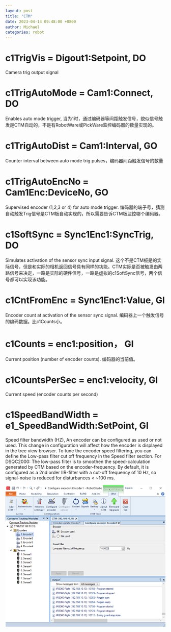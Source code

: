 ```yaml
---
layout: post
title: "CTM"
date: 2023-04-14 09:48:00 +0800
author: Michael
categories: robot
---
```


# c1TrigVis = Digout1:Setpoint, DO
Camera trig output signal

# c1TrigAutoMode = Cam1:Connect, DO
Enables auto mode trigger, 当为1时，通过编码器等间距触发信号，貌似信号触发是CTM自动的，不是有RobotWare或PickWare监控编码器的数量实现的。

# c1TrigAutoDist = Cam1:Interval, GO
Counter interval between auto mode trig pulses，编码器间距触发信号的数量

# c1TrigAutoEncNo = Cam1Enc:DeviceNo, GO
Supervised encoder (1,2,3 or 4) for auto mode trigger. 编码器的端子号，猜测自动触发Trig信号是CTM板自动实现的，所以需要告诉CTM板监控哪个编码器。

# c1SoftSync = Sync1Enc1:SyncTrig, DO
Simulates activation of the sensor sync input signal. 这个不是CTM板是的实际信号，但是和实际的相机返回信号具有同样的功能。CTM实际是否被触发由两路信号来决定，一路是实际的硬件信号，一路是虚拟的c1SoftSync信号，两个信号都可以实现该功能。

# c1CntFromEnc = Sync1Enc1:Value, GI
Encoder count at activation of the sensor sync signal. 编码器上一个触发信号的编码数据。比c1Counts小。

# c1Counts = enc1:position， GI
Current position (number of encoder counts). 编码器的当前值。

# c1CountsPerSec = enc1:velocity, GI
Current speed (encoder counts per second)

# c1SpeedBandWidth = e1_SpeedBandWidth:SetPoint, GI
Speed filter bandwidth (HZ), An encoder can be configured as used or not used. This change in configuration
will affect how the encoder is displayed in the tree view browser. To tune the
encoder speed filtering, you can define the Low-pass filter cut off frequency in
the Speed filter section.
For DSQC2000: The low-pass filter is to smoothen the speed-calculation generated
by CTM based on the encoder-frequency. By default, it is configured as a 2nd order
IIR-filter with a cut-off frequency of 10 Hz, so signal-noise is reduced for
disturbances < ~100 ms.

![日志文件夹](/assets/robot/CTMEncoderSpeedFilter.png)   
